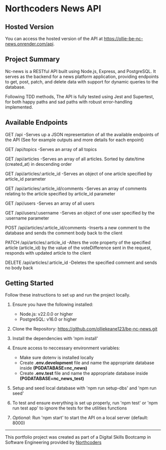 # Northcoders News API

## **Hosted Version**

You can access the hosted version of the API at https://ollie-be-nc-news.onrender.com/api.

## **Project Summary**

Nc-news is a RESTful API built using Node.js, Express, and PostgreSQL. It serves as the backend for a news platform application, providing endpoints to get, post, patch, and delete data with support for dynamic queries to the database.

Following TDD methods, The API is fully tested using Jest and Supertest, for both happy paths and sad paths with robust error-handling implemented.

## **Available Endpoints**

GET /api -Serves up a JSON representation of all the available endpoints of the API (See for example outputs and more details for each enpoint)

GET /api/topics -Serves an array of all topics

GET /api/articles -Serves an array of all articles. Sorted by date/time (created_at) in descending order

GET /api/articles/:article_id -Serves an object of one article specified by article_id parameter

GET /api/articles/:article_id/comments -Serves an array of comments relating to the article specified by article_id parameter

GET /api/users -Serves an array of all users

GET /api/users/:username  -Serves an object of one user specified by the :username parameter

POST /api/articles/:article_id/comments -Inserts a new comment to the database and sends the comment body back to the client

PATCH /api/articles/:article_id -Alters the vote property of the specified article (article_id) by the value of the voteDifference sent in the request, responds with updated article to the client

DELETE /api/articles/:article_id -Deletes the specified comment and sends no body back

## **Getting Started**

Follow these instructions to set up and run the project locally.

1. Ensure you have the following installed:

    - Node.js: v22.0.0 or higher
    - PostgreSQL: v16.0 or higher

2. Clone the Repository:
   https://github.com/olliekeane123/be-nc-news.git

3. Install the dependencies with 'npm install'

4. Ensure access to neccessary environment variables:

    - Make sure dotenv is installed locally
    - Create **.env.development** file and name the appropriate database inside **(PGDATABASE=nc_news)**
    - Create **.env.test** file and name the appropriate database inside **(PGDATABASE=nc_news_test)**

5. Setup and seed local database with 'npm run setup-dbs' and 'npm run seed'

6. To test and ensure everything is set up properly, run 'npm test' or 'npm run test app' to ignore the tests for the utilities functions

7. _Optional_: Run 'npm start' to start the API on a local server (default: 8000)

---

This portfolio project was created as part of a Digital Skills Bootcamp in Software Engineering provided by [Northcoders](https://northcoders.com/)
